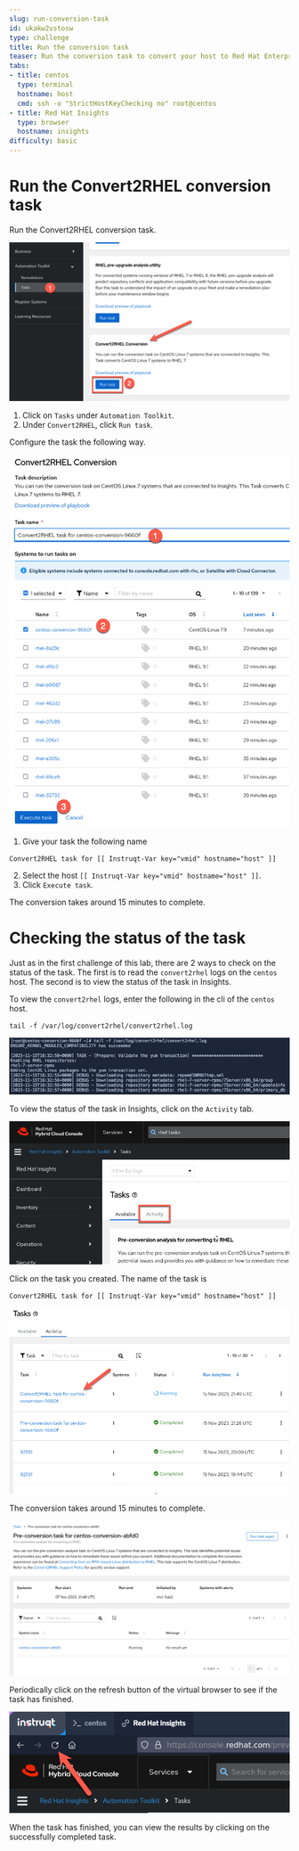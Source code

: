 ```yaml
---
slug: run-conversion-task
id: ukakw2vstosw
type: challenge
title: Run the conversion task
teaser: Run the conversion task to convert your host to Red Hat Enterprise Linux.
tabs:
- title: centos
  type: terminal
  hostname: host
  cmd: ssh -o "StrictHostKeyChecking no" root@centos
- title: Red Hat Insights
  type: browser
  hostname: insights
difficulty: basic
---
```

Run the Convert2RHEL conversion task
====================================
<!-- Enable `Preview on`.

![preview on](../assets/enablepreview.png) -->

Run the Convert2RHEL conversion task.

![conversion task](../assets/conver2rhelconversiontask.png)

1. Click on `Tasks` under `Automation Toolkit`.
2. Under `Convert2RHEL`, click `Run task`.

Configure the task the following way.

![conversion attributes](../assets/conversionattributes.png)

1. Give your task the following name
```
Convert2RHEL task for [[ Instruqt-Var key="vmid" hostname="host" ]]
```
2. Select the host `[[ Instruqt-Var key="vmid" hostname="host" ]]`.
3. Click `Execute task`.

The conversion takes around 15 minutes to complete.

Checking the status of the task
===============================

Just as in the first challenge of this lab, there are 2 ways to check on the status of the task. The first is to read the `convert2rhel` logs on the `centos` host. The second is to view the status of the task in Insights.

To view the `convert2rhel` logs, enter the following in the cli of the `centos` host.

```
tail -f /var/log/convert2rhel/convert2rhel.log
```
![tail logs](../assets/viewlogs.png)

To view the status of the task in Insights, click on the `Activity` tab.

![activity tab](../assets/activitytab.png)

Click on the task you created. The name of the task is
```
Convert2RHEL task for [[ Instruqt-Var key="vmid" hostname="host" ]]
```

![task](../assets/conversiontask.png)

The conversion takes around 15 minutes to complete.

![task status](../assets/taskstatus.png)

Periodically click on the refresh button of the virtual browser to see if the task has finished.

![refresh](../assets/refreshstatus.png)

When the task has finished, you can view the results by clicking on the successfully completed task.
